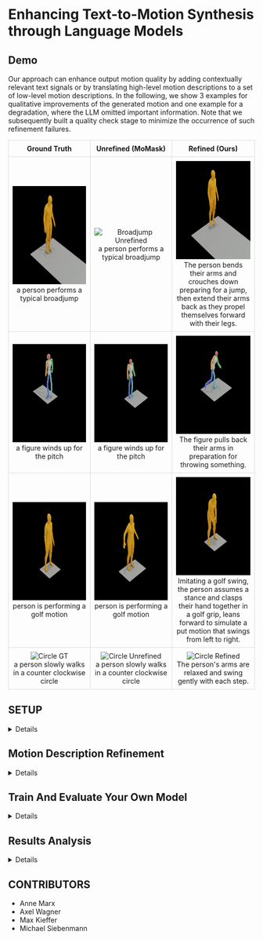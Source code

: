 # Enhancing Text-to-Motion Synthesis through Language Models

## Demo
Our approach can enhance output motion quality by adding contextually relevant text signals or by translating high-level motion descriptions to a set of low-level motion descriptions.
In the following, we show 3 examples for qualitative improvements of the generated motion and one example for a degradation, where the LLM omitted important information.
Note that we subsequently built a quality check stage to minimize the occurrence of such refinement failures.
<!-- |Ground Truth|Unrefined (MoMask)|Refined (Ours)|
|:-:|:-:|:-:|
|![Broadjump GT](./media/broadjump_GT.gif)|![Broadjump Unrefined](./media/broadjump_unrefined.gif)| ![Broadjump Refined](./media/broadjump_refined.gif)|
| a person performs a typical broadjump | a person performs a typical broadjump | The person bends their arms and crouches down preparing for a jump, then extend their arms back as they propel themselves forward with their legs. |
|![Pitch GT](./media/pitch_GT.gif)|![Pitch Unrefined](./media/pitch_unrefined.gif)| ![Pitch Refined](./media/pitch_refined.gif)|
| a figure winds up for the pitch | a figure winds up for the pitch |The figure pulls back their arms in preparation for throwing something. |
|![Golf GT](./media/golf_GT.gif)|![Golf Unrefined](./media/golf_unrefined.gif)| ![Golf Refined](./media/golf_refined.gif)|
| person is performing a golf motion | person is performing a golf motion | Imitating a golf swing, the person assumes a stance and clasps their hand together in a golf grip, leans forward to simulate a put motion that swings from left to right. |
|![Circle GT](./media/circle_GT.gif)|![Circle Unrefined](./media/circle_unrefined.gif)| ![Circle Refined](./media/circle_refined.gif)|
| a person slowly walks in a counter clockwise circle | a person slowly walks in a counter clockwise circle | The person's arms are relaxed and swing gently with each step. | -->

<style>
  .custom-table {
    width: 100%;
    border-collapse: collapse;
  }
  .custom-table th, .custom-table td {
    border: 1px solid #ddd;
    padding: 8px;
    text-align: center;
    vertical-align: middle;
  }
  .custom-table p {
    max-width: 300px;
    margin: auto;
    word-wrap: break-word;
  }
</style>

<table class="custom-table">
  <tr>
    <th>Ground Truth</th>
    <th>Unrefined (MoMask)</th>
    <th>Refined (Ours)</th>
  </tr>
  <tr>
    <td>
      <img src="./media/broadjump_GT.gif" width="200" height="200" alt="Broadjump GT" />
      <p>a person performs a typical broadjump</p>
    </td>
    <td>
      <img src="./media/broadjump_unrefined.gif" width="200" height="200" alt="Broadjump Unrefined" />
      <p>a person performs a typical broadjump</p>
    </td>
    <td>
      <img src="./media/broadjump_refined.gif" width="200" height="200" alt="Broadjump Refined" />
      <p>The person bends their arms and crouches down preparing for a jump, then extend their arms back as they propel themselves forward with their legs.</p>
    </td>
  </tr>
  <tr>
    <td>
      <img src="./media/pitch_GT.gif" width="200" height="200" alt="Pitch GT" />
      <p>a figure winds up for the pitch</p>
    </td>
    <td>
      <img src="./media/pitch_unrefined.gif" width="200" height="200" alt="Pitch Unrefined" />
      <p>a figure winds up for the pitch</p>
    </td>
    <td>
      <img src="./media/pitch_refined.gif" width="200" height="200" alt="Pitch Refined" />
      <p>The figure pulls back their arms in preparation for throwing something.</p>
    </td>
  </tr>
  <tr>
    <td>
      <img src="./media/golf_GT.gif" width="200" height="200" alt="Golf GT" />
      <p>person is performing a golf motion</p>
    </td>
    <td>
      <img src="./media/golf_unrefined.gif" width="200" height="200" alt="Golf Unrefined" />
      <p>person is performing a golf motion</p>
    </td>
    <td>
      <img src="./media/golf_refined.gif" width="200" height="200" alt="Golf Refined" />
      <p>Imitating a golf swing, the person assumes a stance and clasps their hand together in a golf grip, leans forward to simulate a put motion that swings from left to right.</p>
    </td>
  </tr>
  <tr>
    <td>
      <img src="./media/circle_GT.gif" width="200" height="200" alt="Circle GT" />
      <p>a person slowly walks in a counter clockwise circle</p>
    </td>
    <td>
      <img src="./media/circle_unrefined.gif" width="200" height="200" alt="Circle Unrefined" />
      <p>a person slowly walks in a counter clockwise circle</p>
    </td>
    <td>
      <img src="./media/circle_refined.gif" width="200" height="200" alt="Circle Refined" />
      <p>The person's arms are relaxed and swing gently with each step.</p>
    </td>
  </tr>
</table>


## SETUP

<details>

### Clone Repo

This repo relies on submodules ([MoMask](https://github.com/EricGuo5513/momask-codes)). Pull the whole repo with
```
git clone --recurse-submodules https://github.com/mkiefferus/DigitalHumans
```
External repos are found in the folder `external_repos`

### Setup MoMask Repo
<details>

*Disclaimer*: this section is the original setup-section from [MoMask](https://github.com/EricGuo5513/momask-codes). Please follow the link for further details.

### 1. Conda Environment
```
conda env create -f environment.yml
conda activate momask
pip install git+https://github.com/openai/CLIP.git
```
We test our code on Python 3.7.13 and PyTorch 1.7.1

#### Alternative: Pip Installation
<details>
We provide an alternative pip installation in case you encounter difficulties setting up the conda environment.

```
pip install -r requirements.txt
```
We test this installation on Python 3.10

</details>

### 2. Models and Dependencies

#### Download Pre-trained Models
```
bash prepare/download_models.sh
```

#### Download Evaluation Models and Gloves
For evaluation only.
```
bash prepare/download_evaluator.sh
bash prepare/download_glove.sh
```

#### Troubleshooting
To address the download error related to gdown: "Cannot retrieve the public link of the file. You may need to change the permission to 'Anyone with the link', or have had many accesses". A potential solution is to run `pip install --upgrade --no-cache-dir gdown`, as suggested on https://github.com/wkentaro/gdown/issues/43. This should help resolve the issue.

#### (Optional) Download Manually
Visit [[Google Drive]](https://drive.google.com/drive/folders/1b3GnAbERH8jAoO5mdWgZhyxHB73n23sK?usp=drive_link) to download the models and evaluators mannually.

### 3. Get Data

Follow the original [MoMask](https://github.com/EricGuo5513/momask-codes) repo to assemble the HumanML3D dataset.

</details>


### Setup Environment
Make sure to properly setup a separate environment with the `requirements.txt` file.
In case of any problems, these are the most important packages:
- spacy
- torch
- tqdm
- openai

Furthermore, you will need to download the ```en_core_web_sm``` model:
```
python -m spacy download en_core_web_sm
```

### Setup API Token

This project relies on LLMs for text refinement. Accessing these LLMs is done via the OpenAI client. When working with local language models, skip this part. 

When working with OpenAI models (GPT3.5-turbo, GPT4o, ...):
Please create an OPENAI API Token and export it as a global variable to your system. ```OPENAI_API_KEY = ".."```
Follow the instructions given in _"Step 2 - Set up your API key for all projects (recommended)"_ in the [OpenAI API Documentation](https://platform.openai.com/docs/quickstart?context=python) to configure your OpenAI API access.

</details>


## Motion Description Refinement
<details>

Use the `text_enhance.py` script to refine motion descriptions. This script provides 3 options:
1. Simple quality control
    ```
    python text_enhance.py --quality_control_only --system_prompt path/to/system/prompt -r
    ```
2. Prompt enhancement by similarity search in original dataset (see report)
    ```
    python text_enhance.py --prompt_adaptation --system_prompt path/to/system/prompt -r
    ```
3. Text refinement using LLMs
    ```
    python text_enhance.py -pa -sp path/to/system/prompt -r 
    ```

#### Additional Useful Flags

* `-v` : verbose
* `-s` : early stopping - stop refinement after x steps for testing purposes

Text Refinement
* `--continue_previous path/to/previous/folder` : continue refinement in folder
* `--refine_all_samples` : refine whole dataset, not only test-set (default)
* `--use_example path/to/example/json` : add additional context with assistant and user prompt
* `--use_cross_sample_information` : treat sample text file as one motion (ignores batch size)
* `--use_llama` : use llama instead of GPT3.5-turbo (default). Requires to also provide `--llama_key <key>`
* `--batch_size` : use file batching to speed up refinement (not recommended, leads to less detailed information and more inconsistency)

Quality control
* `-r` or `-d` : replace with original or delete refined files if they do not meet the quality control
</details>

## Train And Evaluate Your Own Model
<details>

Use the `t2m_train_eval.py` script to manage the evaluation and training of different text-to-motion models. The script provides various options for training specific models, resuming training, and evaluating models.

1. Train Masked Transformer Model end-to-end
    ```
    python t2m_train_eval.py --train_mask --texts_folder_name path/to/texts/folder
    ```
2. Train Residual Transformer Model end-to-end
    ```
    python t2m_train_eval.py --train_res --texts_folder_name path/to/texts/folder
    ```
3. Evaluate All Metrics
    ```
    python t2m_train_eval.py --eval_all_metrics --texts_folder_name path/to/texts/folder
    ```
4. Evaluate Single Samples
    ```
    python t2m_train_eval.py --eval_single_samples --texts_folder_name path/to/texts/folder
    ```

### Additional Useful Flags

* `-v`, `--verbose` : Output information to the console (True) or the logfile (False).
* `-r`, `--resume_training` : Resume training that was stopped before.
* `--res_name` : Specify the Residual Transformer model to evaluate. Defaults to the original MoMask model.
* `--mask_name` : Specify the Masked Transformer model to evaluate. Defaults to the original MoMask model.

</details>

## Results Analysis
<details>

This repo also provides analysis scripts for post-processing under `result_analysis`. 

*Disclaimer* These scripts are not part of the original pipeline and were used to identify trends to further optimise the text refinement and training. They are guidelines and are no final products.

### BART Classifier

`BART_text_classifier.ipynb` leverages the [bart-large-mnli](https://huggingface.co/facebook/bart-large-mnli) model for zero-shot-classification. 

The `candidate_labels` variable holds a list with labels. The default confidence threshold is set to `THRESHOLD = 0.87`

Provide the link to the text samples folder unter `test_txt_path`. 

This is a multiclass classifier. It will label the data with the provided labels.

This script has the option to output the results to text files for further processing.



### Key-word Classifier

`filter_test_dataset.ipynb` filters test data based on keywords rather than using a classifier to label the test data. It currently tries to identify high level motion descriptions but also contains extensions to identify emotions, adjectives and limbs.

Adjust the `PROJECT_ROO_DIR` and the path variables.

This script has the option to output the results to text files for further processing.


### Semantic Analysis

Refined texts produced by LLMs often include semantic errors (hallucinated information, removal of relevant information). `semantic_check.py` aims to find these mistakes and filter them out.

An LLM (default: llama3) is fed the original motion description and the refined description and asked if the texts are roughly equivalent.

Use 
```
python result_analysis/semantic_check.py --data path/to/texts/folder -r
```

#### Additional Useful Flags

* `--model` : define model to be used (supports 'llama3' and 'gpt-3.5-turbo')
* `-r` : replace faulty prompt refinements with original texts
* `-v` : verbose

### Score Trend Analysis

`single_sample_score_analysis.ipynb` compares the performance of the original text files vs the performance of the refined text files.

It also shows the top 10 improved motion descriptions and the top 10 degradations with respect to the original data.

Adjust the `original` and `altered` variables, providing the paths to the two datasets respectively. 

</details>



## CONTRIBUTORS
- Anne Marx
- Axel Wagner
- Max Kieffer
- Michael Siebenmann
